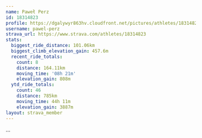 ```yaml
---
name: Paweł Perz
id: 18314823
profile: https://dgalywyr863hv.cloudfront.net/pictures/athletes/18314823/5244308/1/large.jpg
username: pawel-perz
strava_url: https://www.strava.com/athletes/18314823
stats:
  biggest_ride_distance: 101.06km
  biggest_climb_elevation_gain: 457.6m
  recent_ride_totals:
    count: 8
    distance: 164.11km
    moving_time: '08h 21m'
    elevation_gain: 808m
  ytd_ride_totals:
    count: 46
    distance: 785km
    moving_time: 44h 11m
    elevation_gain: 3887m
layout: strava_member
--- 
```

...
